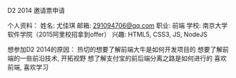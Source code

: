 D2 2014 邀请票申请


个人资料：
姓名: 尤佳琪
邮箱: 291094706@qq.com
职业: 前端
学校: 南京大学软件学院（2015阿里校招拿到offer） 
兴趣: HTML5, CSS3, JS, NodeJS


想参加D2 2014的原因：
热切的想要了解前端大牛是如何开发项目的
想要了解前端的一些前沿技术, 开拓视野
想了解支付宝的前后端分离之路是如何进行的
喜欢前端, 喜欢学习
